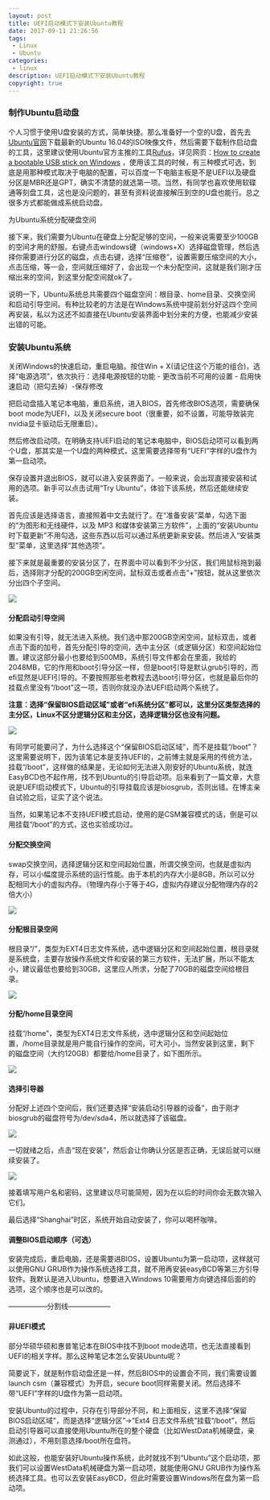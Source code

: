 ```yaml
---
layout: post
title: UEFI启动模式下安装Ubuntu教程
date: 2017-09-11 21:26:56
tags:
 - Linux
 - Ubuntu
categories:
 - linux
description: UEFI启动模式下安装Ubuntu教程
copyright: true
---
```


### 制作Ubuntu启动盘

个人习惯于使用U盘安装的方式，简单快捷。那么准备好一个空的U盘，首先去[Ubuntu官网](https://www.ubuntu.com/download/desktop)下载最新的Ubuntu 16.04的ISO映像文件，然后需要下载制作启动盘的工具，这里建议使用Ubuntu官方主推的工具[Rufus](https://rufus.akeo.ie/?locale=zh_CN)，详见网页：[How to create a bootable USB stick on Windows](https://tutorials.ubuntu.com/tutorial/tutorial-create-a-usb-stick-on-windows) ，使用该工具的时候，有三种模式可选，到底是用那种模式取决于电脑的配置，可以百度一下电脑主板是不是UEFI以及硬盘分区是MBR还是GPT，确实不清楚的就选第一项。当然，有同学也喜欢使用软碟通等刻盘工具，这也是没问题的，甚至有资料说直接解压到空的U盘也能行。总之很多方式都能做成系统启动盘。

为Ubuntu系统分配硬盘空间

接下来，我们需要为Ubuntu在硬盘上分配足够的空间，一般来说需要至少100GB的空间才用的舒服。右键点击windows键（windows+X）选择磁盘管理，然后选择你需要进行分区的磁盘，点击右键，选择“压缩卷”，设置需要压缩空间的大小，点击压缩，等一会，空间就压缩好了，会出现一个未分配空间，这就是我们刚才压缩出来的空间，到这里分配空间就ok了。

说明一下，Ubuntu系统总共需要四个磁盘空间：根目录、home目录、交换空间和启动引导空间。有种比较老的方法是在Windows系统中提前划分好这四个空间再安装，私以为这还不如直接在Ubuntu安装界面中划分来的方便，也能减少安装出错的可能。

### 安装Ubuntu系统

关闭Windows的快速启动，重启电脑。按住Win + X(请记住这个万能的组合)，选择“电源选项”，依次执行：选择电源按钮的功能 - 更改当前不可用的设置 - 启用快速启动（把勾去掉）-保存修改

把启动盘插入笔记本电脑，重启系统，进入BIOS，首先修改BIOS选项，需要确保boot mode为UEFI，以及关闭secure boot（很重要，如不设置，可能导致装完nvidia显卡驱动后无限重启）。

然后修改启动项。在明确支持UEFI启动的笔记本电脑中，BIOS启动项可以看到两个U盘，那其实是一个U盘的两种模式，这里需要选择带有“UEFI”字样的U盘作为第一启动项。

保存设置并退出BIOS，就可以进入安装界面了。一般来说，会出现直接安装和试用的选项。新手可以点击试用“Try Ubuntu”，体验下该系统，然后还能继续安装。

首先应该是选择语言，直接照着中文去就行了。在“准备安装”菜单，勾选下面的“为图形和无线硬件，以及 MP3 和媒体安装第三方软件”，上面的“安装Ubuntu时下载更新”不用勾选，这些东西以后可以通过系统更新来安装。然后进入“安装类型”菜单，这里选择“其他选项”。

接下来就是最重要的安装分区了，在界面中可以看到不少分区，我们用鼠标拖到最后，选择刚才分配的200GB空闲空间，鼠标双击或者点击“+”按钮，就从这里依次分出四个子空间。

![](/uploads/2017-09-11/1.png)

#### 分配启动引导空间

如果没有引导，就无法进入系统。我们选中那200GB空闲空间，鼠标双击，或者点击下面的加号，首先分配引导的空间，选中主分区（或逻辑分区）和空间起始位置。建议这部分最小也要给到500MB，系统引导文件都会在里面，我给的2048MB，它的作用和boot引导分区一样，但是boot引导是默认grub引导的，而efi显然是UEFI引导的。不要按照那些老教程去选boot引导分区，也就是最后你的挂载点里没有“/boot”这一项，否则你就没办法UEFI启动两个系统了。

__注意：选择“保留BIOS启动区域”或者“efi系统分区”都可以，这里分区类型选择的主分区，Linux不区分逻辑分区和主分区，选择逻辑分区也没有问题。__

![](/uploads/2017-09-11/2.png)

有同学可能要问了，为什么选择这个“保留BIOS启动区域”，而不是挂载“/boot”？这里需要说明下，因为该笔记本是支持UEFI的，之前博主就是采用的传统方法，挂载“/boot”，这样做的结果是，无论如何无法进入刚安好的Ubuntu系统，就连EasyBCD也不起作用，找不到Ubuntu的引导启动项。后来看到了一篇文章，大意说是UEFI启动模式下，Ubuntu的引导挂载应该是biosgrub，否则出错。在博主亲自试验之后，证实了这个说法。

当然，如果笔记本不支持UEFI模式启动，使用的是CSM兼容模式的话，倒是可以用挂载“/boot”的方式，这也实验成功过。

#### 分配交换空间

swap交换空间，选择逻辑分区和空间起始位置，所谓交换空间，也就是虚拟内存，可以小幅度提示系统的运行性能。由于本机的内存大小是8GB，所以可以分配相同大小的虚拟内存。（物理内存小于等于4G，虚拟内存建议分配物理内存的2倍大小）

![](/uploads/2017-09-11/3.png)


#### 分配根目录空间

根目录“/”，类型为EXT4日志文件系统，选中逻辑分区和空间起始位置，根目录就是系统盘，主要存放操作系统文件和安装的第三方软件，无法扩展，所以不能太小，建议最低也要给到30GB，这里应人所求，分配了70GB的磁盘空间给根目录。

![](/uploads/2017-09-11/4.png)


#### 分配/home目录空间

挂载“/home”，类型为EXT4日志文件系统，选中逻辑分区和空间起始位置，/home目录就是用户能自行操作的空间，可大可小，当然安装到这里，剩下的磁盘空间（大约120GB）都要给/home目录了，如下图所示。

![](/uploads/2017-09-11/5.png)


#### 选择引导器

分配好上述四个空间后，我们还要选择“安装启动引导器的设备”，由于刚才biosgrub的磁盘符号为/dev/sda4，所以就选择了该磁盘。

![](/uploads/2017-09-11/6.png)


一切就绪之后，点击“现在安装”，然后会让你确认分区是否正确，无误后就可以继续安装了。

![](/uploads/2017-09-11/7.png)


接着填写用户名和密码，这里建议尽可能简短，因为在以后的时间你会无数次输入它们。

最后选择“Shanghai”时区，系统开始自动安装了，你可以喝杯咖啡。

#### 调整BIOS启动顺序（可选）

安装完成后，重启电脑，还是需要进BIOS，设置Ubuntu为第一启动项，这样就可以使用GNU GRUB作为操作系统选择工具，就不用再安装easyBCD等第三方引导软件。我默认是进入Ubuntu，想要进入Windows 10需要用方向键选择后面的的选项，这个顺序也是可以改的。


—————–分割线——————

#### 非UEFI模式

部分华硕华硕和惠普笔记本在BIOS中找不到boot mode选项，也无法直接看到UEFI的相关字样。那么这种笔记本怎么安装Ubuntu呢？

简要说下，就是制作启动盘还是一样，然后BIOS中的设置会不同，我们需要设置launch csm（兼容模式）为开启，secure boot同样需要关闭。然后选择不带“UEFI”字样的U盘作为第一启动项。

安装Ubuntu的过程中，只存在引导部分不同，和上面相反，这里不选择“保留BIOS启动区域”，而是选择“逻辑分区”->“Ext4 日志文件系统”挂载“/boot”，然后启动引导器可以直接使用Ubuntu所在的整个硬盘（比如WestData机械硬盘，亲测通过），不用刻意选择/boot所在盘符。

如此这般，也能安装好Ubuntu操作系统，此时就找不到“Ubuntu”这个启动项，那我们可以设置WestData机械硬盘为第一启动项，就能使用GNU GRUB作为操作系统选择工具。也可以去安装EasyBCD，但此时需要设置Windows所在盘为第一启动项。
